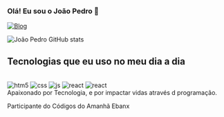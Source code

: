 

### Olá! Eu sou o João Pedro 🤘
[![Blog](https://img.shields.io/badge/LinkedIn-0077B5?style=for-the-badge&logo=linkedin&logoColor=white)](https://www.linkedin.com/in/jo%C3%A3o-pedro-5536521a2/)


![João Pedro GitHub stats](https://github-readme-stats.vercel.app/api?username=joaokx&show_icns=true&theme=dracula)

## Tecnologias que eu uso no meu dia a dia 

<div style="display: inline-block"><br/>
<img algn="center" alt="htm5" src="https://img.shields.io/badge/HTML-E34F26?style=for-the-badge&logo=html5&logoColor=white"/>
<img algn="center" alt="css" src="https://img.shields.io/badge/CSS-1572B6?style=for-the-badge&logo=css3&logoColor=white"/>
<img algn="center" alt="js" src="https://img.shields.io/badge/JavaScript-F7DF1E?style=for-the-badge&logo=javascript&logoColor=black"/>
<img algn="center" alt="react" src="https://img.shields.io/badge/Node.js-43853D?style=for-the-badge&logo=node.js&logoColor=white"/>
<img algn="center" alt="react" src="https://img.shields.io/badge/React-20232A?style=for-the-badge&logo=react&logoColor=61DAFB"/><br/>
Apaixonado por Tecnologia, e por impactar vidas através d programação.

Participante do Códigos do Amanhã Ebanx
